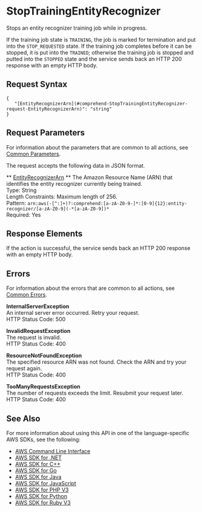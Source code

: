 # StopTrainingEntityRecognizer<a name="API_StopTrainingEntityRecognizer"></a>

Stops an entity recognizer training job while in progress\.

If the training job state is `TRAINING`, the job is marked for termination and put into the `STOP_REQUESTED` state\. If the training job completes before it can be stopped, it is put into the `TRAINED`; otherwise the training job is stopped and putted into the `STOPPED` state and the service sends back an HTTP 200 response with an empty HTTP body\.

## Request Syntax<a name="API_StopTrainingEntityRecognizer_RequestSyntax"></a>

```
{
   "[EntityRecognizerArn](#comprehend-StopTrainingEntityRecognizer-request-EntityRecognizerArn)": "string"
}
```

## Request Parameters<a name="API_StopTrainingEntityRecognizer_RequestParameters"></a>

For information about the parameters that are common to all actions, see [Common Parameters](CommonParameters.md)\.

The request accepts the following data in JSON format\.

 ** [EntityRecognizerArn](#API_StopTrainingEntityRecognizer_RequestSyntax) **   <a name="comprehend-StopTrainingEntityRecognizer-request-EntityRecognizerArn"></a>
The Amazon Resource Name \(ARN\) that identifies the entity recognizer currently being trained\.  
Type: String  
Length Constraints: Maximum length of 256\.  
Pattern: `arn:aws(-[^:]+)?:comprehend:[a-zA-Z0-9-]*:[0-9]{12}:entity-recognizer/[a-zA-Z0-9](-*[a-zA-Z0-9])*`   
Required: Yes

## Response Elements<a name="API_StopTrainingEntityRecognizer_ResponseElements"></a>

If the action is successful, the service sends back an HTTP 200 response with an empty HTTP body\.

## Errors<a name="API_StopTrainingEntityRecognizer_Errors"></a>

For information about the errors that are common to all actions, see [Common Errors](CommonErrors.md)\.

 **InternalServerException**   
An internal server error occurred\. Retry your request\.  
HTTP Status Code: 500

 **InvalidRequestException**   
The request is invalid\.  
HTTP Status Code: 400

 **ResourceNotFoundException**   
The specified resource ARN was not found\. Check the ARN and try your request again\.  
HTTP Status Code: 400

 **TooManyRequestsException**   
The number of requests exceeds the limit\. Resubmit your request later\.  
HTTP Status Code: 400

## See Also<a name="API_StopTrainingEntityRecognizer_SeeAlso"></a>

For more information about using this API in one of the language\-specific AWS SDKs, see the following:
+  [AWS Command Line Interface](https://docs.aws.amazon.com/goto/aws-cli/comprehend-2017-11-27/StopTrainingEntityRecognizer) 
+  [AWS SDK for \.NET](https://docs.aws.amazon.com/goto/DotNetSDKV3/comprehend-2017-11-27/StopTrainingEntityRecognizer) 
+  [AWS SDK for C\+\+](https://docs.aws.amazon.com/goto/SdkForCpp/comprehend-2017-11-27/StopTrainingEntityRecognizer) 
+  [AWS SDK for Go](https://docs.aws.amazon.com/goto/SdkForGoV1/comprehend-2017-11-27/StopTrainingEntityRecognizer) 
+  [AWS SDK for Java](https://docs.aws.amazon.com/goto/SdkForJava/comprehend-2017-11-27/StopTrainingEntityRecognizer) 
+  [AWS SDK for JavaScript](https://docs.aws.amazon.com/goto/AWSJavaScriptSDK/comprehend-2017-11-27/StopTrainingEntityRecognizer) 
+  [AWS SDK for PHP V3](https://docs.aws.amazon.com/goto/SdkForPHPV3/comprehend-2017-11-27/StopTrainingEntityRecognizer) 
+  [AWS SDK for Python](https://docs.aws.amazon.com/goto/boto3/comprehend-2017-11-27/StopTrainingEntityRecognizer) 
+  [AWS SDK for Ruby V3](https://docs.aws.amazon.com/goto/SdkForRubyV3/comprehend-2017-11-27/StopTrainingEntityRecognizer) 